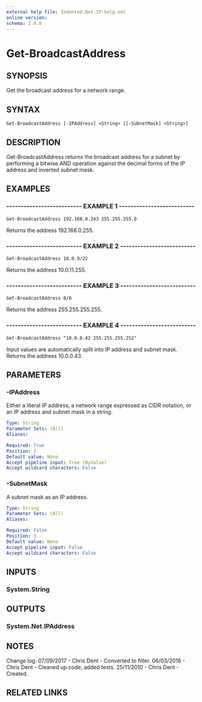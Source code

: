 ```yaml
---
external help file: Indented.Net.IP-help.xml
online version: 
schema: 2.0.0
---
```


# Get-BroadcastAddress

## SYNOPSIS
Get the broadcast address for a network range.

## SYNTAX

```
Get-BroadcastAddress [-IPAddress] <String> [[-SubnetMask] <String>]
```

## DESCRIPTION
Get-BroadcastAddress returns the broadcast address for a subnet by performing a bitwise AND operation against the decimal forms of the IP address and inverted subnet mask.

## EXAMPLES

### -------------------------- EXAMPLE 1 --------------------------
```
Get-BroadcastAddress 192.168.0.243 255.255.255.0
```

Returns the address 192.168.0.255.

### -------------------------- EXAMPLE 2 --------------------------
```
Get-BroadcastAddress 10.0.9/22
```

Returns the address 10.0.11.255.

### -------------------------- EXAMPLE 3 --------------------------
```
Get-BroadcastAddress 0/0
```

Returns the address 255.255.255.255.

### -------------------------- EXAMPLE 4 --------------------------
```
Get-BroadcastAddress "10.0.0.42 255.255.255.252"
```

Input values are automatically split into IP address and subnet mask.
Returns the address 10.0.0.43.

## PARAMETERS

### -IPAddress
Either a literal IP address, a network range expressed as CIDR notation, or an IP address and subnet mask in a string.

```yaml
Type: String
Parameter Sets: (All)
Aliases: 

Required: True
Position: 2
Default value: None
Accept pipeline input: True (ByValue)
Accept wildcard characters: False
```

### -SubnetMask
A subnet mask as an IP address.

```yaml
Type: String
Parameter Sets: (All)
Aliases: 

Required: False
Position: 3
Default value: None
Accept pipeline input: False
Accept wildcard characters: False
```

## INPUTS

### System.String

## OUTPUTS

### System.Net.IPAddress

## NOTES
Change log:
    07/09/2017 - Chris Dent - Converted to filter.
    06/03/2016 - Chris Dent - Cleaned up code, added tests.
    25/11/2010 - Chris Dent - Created.

## RELATED LINKS

